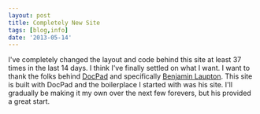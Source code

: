 ```yaml
---
layout: post
title: Completely New Site
tags: [blog,info]
date: '2013-05-14'
---
```


I've completely changed the layout and code behind this site at least 37 times in the last 14 days.  I think I've finally settled on what I want.  I want to thank the folks behind [DocPad](http://docpad.org) and specifically [Benjamin Laupton](http://balaupton.cc).  This site is built with DocPad and the boilerplace I started with was his site.  I'll gradually be making it my own over the next few forevers, but his provided a great start.